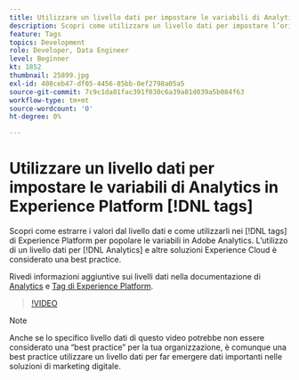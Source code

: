 ```yaml
---
title: Utilizzare un livello dati per impostare le variabili di Analytics in Experience Platform [!DNL tags]
description: Scopri come utilizzare un livello dati per impostare l’origine dei dati di Analytics e altre soluzioni Experience Cloud.
feature: Tags
topics: Development
role: Developer, Data Engineer
level: Beginner
kt: 1852
thumbnail: 25899.jpg
exl-id: 408ceb47-df05-4456-85bb-0ef2798a05a5
source-git-commit: 7c9c1da81fac391f030c6a39a81d039a5b084f63
workflow-type: tm+mt
source-wordcount: '0'
ht-degree: 0%

---
```


# Utilizzare un livello dati per impostare le variabili di Analytics in Experience Platform [!DNL tags]

Scopri come estrarre i valori dal livello dati e come utilizzarli nei [!DNL tags] di Experience Platform per popolare le variabili in Adobe Analytics. L’utilizzo di un livello dati per [!DNL Analytics] e altre soluzioni Experience Cloud è considerato una best practice.

Rivedi informazioni aggiuntive sui livelli dati nella documentazione di [Analytics](https://experienceleague.adobe.com/docs/analytics/implementation/prepare/data-layer.html?lang=it) e [Tag di Experience Platform](https://experienceleague.adobe.com/docs/experience-platform/tags/extensions/client/client-data-layer/overview.html?lang=it).

>[!VIDEO](https://video.tv.adobe.com/v/328583/?quality=12&learn=on&captions=ita)

>[!NOTE]
>
>Anche se lo specifico livello dati di questo video potrebbe non essere considerato una “best practice” per la tua organizzazione, è comunque una best practice utilizzare un livello dati per far emergere dati importanti nelle soluzioni di marketing digitale.
